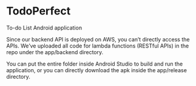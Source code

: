 # TodoPerfect
To-do List Android application

Since our backend API is deployed on AWS, you can’t directly access the APIs. We’ve uploaded all code for lambda functions (RESTful APIs) in the repo under the app/backend directory.

You can put the entire folder inside Android Studio to build and run the application, or you can directly download the apk inside the app/release directory.
